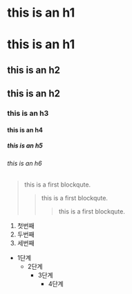 this is an h1
=============
# this is an h1
this is an h2
-------------
## this is an h2
### this is an h3
#### this is an h4
##### this is an h5
###### this is an h6

> this is a first blockqute.
> > this is a first blockqute.
> > > this is a first blockqute.

1. 첫번째
2. 두번째
3. 세번째

* 1단계
  - 2단계
    + 3단계
      + 4단계

